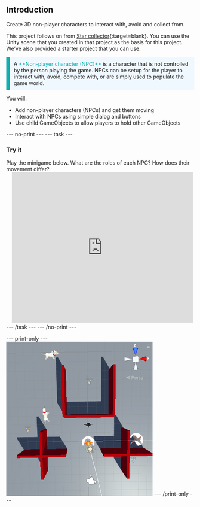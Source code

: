 ## Introduction

Create 3D non-player characters to interact with, avoid and collect from. 

This project follows on from [Star collector](https://projects.raspberrypi.org/en/projects/star-collector/0){:target=blank}. You can use the Unity scene that you created in that project as the basis for this project. We’ve also provided a starter project that you can use.

<p style="border-left: solid; border-width:10px; border-color: #0faeb0; background-color: aliceblue; padding: 10px;">
A <span style="color: #0faeb0">**Non-player character (NPC)**</span> is a character that is not controlled by the person playing the game. NPCs can be setup for the player to interact with, avoid, compete with, or are simply used to populate the game world.
</p>

You will:
+ Add non-player characters (NPCs) and get them moving
+ Interact with NPCs using simple dialog and buttons
+ Use child GameObjects to allow players to hold other GameObjects

--- no-print ---
--- task ---
### Try it
<div style="display: flex; flex-wrap: wrap">
<div style="flex-basis: 175px; flex-grow: 1">  
Play the minigame below. What are the roles of each NPC? How does their movement differ?
</div>
<div class="scratch-preview" style="margin-left: 15px;">
  <iframe allowtransparency="true" width="485" height="402" src="https://scratch.mit.edu/projects/embed/485673032/?autostart=false" frameborder="0"></iframe>
</div>
</div>
--- /task ---
--- /no-print ---

--- print-only ---
![Completed project](images/showcase_static.png)
--- /print-only ---

